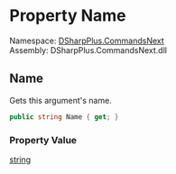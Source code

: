 # Property Name

Namespace: [DSharpPlus.CommandsNext](DSharpPlus.CommandsNext.md)  
Assembly: DSharpPlus.CommandsNext.dll

## <a id="DSharpPlus_CommandsNext_CommandArgument_Name"></a>Name

Gets this argument's name.

```csharp
public string Name { get; }
```

### Property Value

[string](https://learn.microsoft.com/dotnet/api/system.string)

